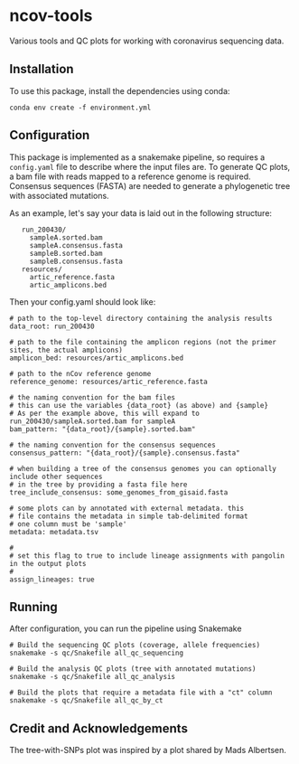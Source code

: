 # ncov-tools

Various tools and QC plots for working with coronavirus sequencing data.

## Installation

To use this package, install the dependencies using conda:

```
conda env create -f environment.yml
```

## Configuration

This package is implemented as a snakemake pipeline, so requires a `config.yaml` file to describe where the input files are. To generate QC plots, a bam file with reads mapped to a reference  genome is required. Consensus sequences (FASTA) are needed to generate a phylogenetic tree with associated mutations.

As an example, let's say your data is laid out in the following structure:

```
   run_200430/
     sampleA.sorted.bam
     sampleA.consensus.fasta
     sampleB.sorted.bam
     sampleB.consensus.fasta
   resources/
     artic_reference.fasta
     artic_amplicons.bed
```

Then your config.yaml should look like:

```
# path to the top-level directory containing the analysis results
data_root: run_200430

# path to the file containing the amplicon regions (not the primer sites, the actual amplicons)
amplicon_bed: resources/artic_amplicons.bed

# path to the nCov reference genome
reference_genome: resources/artic_reference.fasta

# the naming convention for the bam files
# this can use the variables {data_root} (as above) and {sample}
# As per the example above, this will expand to run_200430/sampleA.sorted.bam for sampleA
bam_pattern: "{data_root}/{sample}.sorted.bam"

# the naming convention for the consensus sequences
consensus_pattern: "{data_root}/{sample}.consensus.fasta"

# when building a tree of the consensus genomes you can optionally include other sequences
# in the tree by providing a fasta file here
tree_include_consensus: some_genomes_from_gisaid.fasta

# some plots can by annotated with external metadata. this
# file contains the metadata in simple tab-delimited format
# one column must be 'sample'
metadata: metadata.tsv

#
# set this flag to true to include lineage assignments with pangolin in the output plots
#
assign_lineages: true
```

## Running

After configuration, you can run the pipeline using Snakemake

```
# Build the sequencing QC plots (coverage, allele frequencies)
snakemake -s qc/Snakefile all_qc_sequencing

# Build the analysis QC plots (tree with annotated mutations)
snakemake -s qc/Snakefile all_qc_analysis

# Build the plots that require a metadata file with a "ct" column
snakemake -s qc/Snakefile all_qc_by_ct
```

## Credit and Acknowledgements

The tree-with-SNPs plot was inspired by a plot shared by Mads Albertsen.

